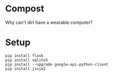 # Compost

Why can't dirt have a wearable computer?

# Setup

```
pip install flask
pip install sqlite3
pip install --upgrade google-api-python-client
pip install jinja2
```
